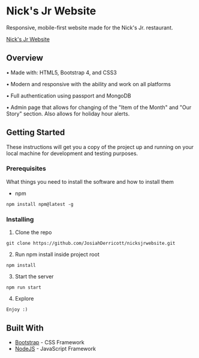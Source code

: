 # Nick's Jr Website

Responsive, mobile-first website made for the Nick's Jr. restaurant.

[Nick's Jr Website](https://fierce-everglades-44935.herokuapp.com/)

## Overview

•	Made with: HTML5, Bootstrap 4, and CSS3

•	Modern and responsive with the ability and work on all platforms

•	Full authentication using passport and MongoDB

•	Admin page that allows for changing of the "Item of the Month" and "Our Story" section. Also allows for holiday hour alerts.

## Getting Started

These instructions will get you a copy of the project up and running on your local machine for development and testing purposes.

### Prerequisites

What things you need to install the software and how to install them

- npm

```
npm install npm@latest -g
```

### Installing

1. Clone the repo

```
git clone https://github.com/JosiahDerricott/nicksjrwebsite.git
```

2. Run npm install inside project root

```
npm install
```

3. Start the server

```
npm run start
```

4. Explore

```
Enjoy :)
```

## Built With

* [Bootstrap](https://getbootstrap.com/) - CSS Framework
* [NodeJS](https://nodejs.org/en/) - JavaScript Framework
